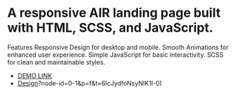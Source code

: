 # A responsive AIR landing page built with HTML, SCSS, and JavaScript.

Features
Responsive Design for desktop and mobile.
Smooth Animations for enhanced user experience.
Simple JavaScript for basic interactivity.
SCSS for clean and maintainable styles.

  - [DEMO LINK](https://hrebinets.github.io/Air-landing/)
  - [Design](https://www.figma.com/design/7qwsWggv9BAxMi2VPhBuPr/Air-(formerly-Dia))?node-id=0-1&p=f&t=6IcJydfoNsyNIK1I-0)
